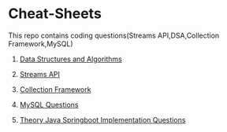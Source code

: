 # Cheat-Sheets
This repo contains coding questions(Streams API,DSA,Collection Framework,MySQL)

1. [Data Structures and Algorithms](docs)

2. [Streams API]()

3. [Collection Framework]()

4. [MySQL Questions](docs/mysql)

5. [Theory Java Springboot Implementation Questions]()
